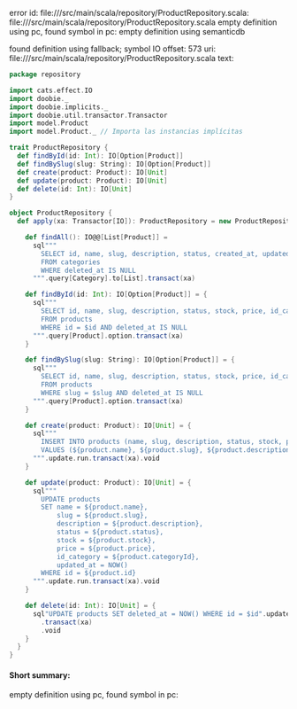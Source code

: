 error id: file://<WORKSPACE>/src/main/scala/repository/ProductRepository.scala:
file://<WORKSPACE>/src/main/scala/repository/ProductRepository.scala
empty definition using pc, found symbol in pc: 
empty definition using semanticdb

found definition using fallback; symbol IO
offset: 573
uri: file://<WORKSPACE>/src/main/scala/repository/ProductRepository.scala
text:
```scala
package repository

import cats.effect.IO
import doobie._
import doobie.implicits._
import doobie.util.transactor.Transactor
import model.Product
import model.Product._ // Importa las instancias implícitas

trait ProductRepository {
  def findById(id: Int): IO[Option[Product]]
  def findBySlug(slug: String): IO[Option[Product]]
  def create(product: Product): IO[Unit]
  def update(product: Product): IO[Unit]
  def delete(id: Int): IO[Unit]
}

object ProductRepository {
  def apply(xa: Transactor[IO]): ProductRepository = new ProductRepository {

    def findAll(): IO@@[List[Product]] =
      sql"""
        SELECT id, name, slug, description, status, created_at, updated_at, deleted_at
        FROM categories
        WHERE deleted_at IS NULL
      """.query[Category].to[List].transact(xa)

    def findById(id: Int): IO[Option[Product]] = {
      sql"""
        SELECT id, name, slug, description, status, stock, price, id_category, created_at, updated_at, deleted_at 
        FROM products 
        WHERE id = $id AND deleted_at IS NULL
      """.query[Product].option.transact(xa)
    }

    def findBySlug(slug: String): IO[Option[Product]] = {
      sql"""
        SELECT id, name, slug, description, status, stock, price, id_category, created_at, updated_at, deleted_at 
        FROM products 
        WHERE slug = $slug AND deleted_at IS NULL
      """.query[Product].option.transact(xa)
    }

    def create(product: Product): IO[Unit] = {
      sql"""
        INSERT INTO products (name, slug, description, status, stock, price, id_category)
        VALUES (${product.name}, ${product.slug}, ${product.description}, ${product.status}, ${product.stock}, ${product.price}, ${product.categoryId})
      """.update.run.transact(xa).void
    }

    def update(product: Product): IO[Unit] = {
      sql"""
        UPDATE products
        SET name = ${product.name}, 
            slug = ${product.slug}, 
            description = ${product.description}, 
            status = ${product.status}, 
            stock = ${product.stock}, 
            price = ${product.price}, 
            id_category = ${product.categoryId}, 
            updated_at = NOW()
        WHERE id = ${product.id}
      """.update.run.transact(xa).void
    }

    def delete(id: Int): IO[Unit] = {
      sql"UPDATE products SET deleted_at = NOW() WHERE id = $id".update.run
        .transact(xa)
        .void
    }
  }
}

```


#### Short summary: 

empty definition using pc, found symbol in pc: 